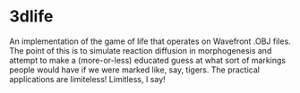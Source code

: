 3dlife
======

An implementation of the game of life that operates on Wavefront .OBJ files. The point of this is to simulate reaction diffusion in morphogenesis and attempt to make a (more-or-less) educated guess at what sort of markings people would have if we were marked like, say, tigers. The practical applications are limiteless! Limitless, I say!
